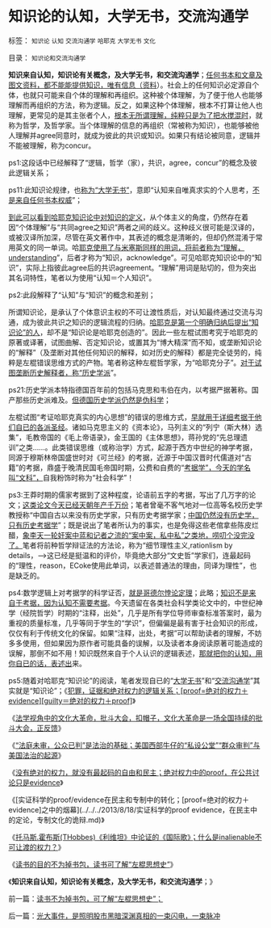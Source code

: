 # 知识论的认知，大学无书，交流沟通学

标签： `知识论` `认知` `交流沟通学` `哈耶克` `大学无书` `文化` 

目录： `知识论和交流沟通学`

**知识来自认知，知识论有关概念，及大学无书，和交流沟通学**；[任何书本和文章及图文资料，都不能能提供知识，唯有信息（资料](../../../2009/5/24/大学无书：读对书，不如会读书.md)）。社会上的任何知识必定源自个体，也就只可能来自个体的理解和再组织。这种被个体理解，为了便于他人也能够理解而再组织的方法，称为逻辑。反之，如果这种个体理解，根本不打算让他人也理解，更常见的是其主张者个人，[根本无所谓理解，纯粹只是为了把水搅混时](../../../2011/3/4/请把话说清楚！沟通科学不是万能的.md)，就称为哲学，及哲学家。当个体理解的信息的再组织（常被称为知识），也能够被他人理解并agree同意时，就成为彼此的共识或知识。如果只有结论被同意，逻辑并不能被理解，称为concur。

ps1:这段话中已经解释了“逻辑，哲学（家），共识，agree，concur”的概念及彼此逻辑关系；

ps11:此知识论规律，也[称为“大学无书”](../../../2008/8/31/“大学无书”，远离中国式诡辩！.md)，意即“认知来自唯真求实的个人思考，[不是来自任何书本权威](../../../2008/10/10/中国式诡辩：官本位文化之权位崇拜心魔.md)”；



[到此可以看到哈耶克知识论中对知识的定义](../../../2013/1/26/哈耶克知识论中的“知识”，观点和科学知识及其他定义.md)，从个体主义的角度，仍然存在着因“个体理解”与“共同agree之知识”两者之间的歧义。这种歧义很可能是汉译的，或被汉译所加深，尽管在英文著作中，其表述的概念是清晰的，但却仍然混淆于常用英文的同一单词。哈[耶克使用了与米塞斯同样的用词，将前者称为“理解，understanding](../../../2011/1/27/米塞斯《人类行为的经济学分析》的分析.md)”，后者才称为“知识，acknowledge”。可见哈耶克知识论中的“知识”，实际上指彼此agree后的共识agreement。“理解”用词是贴切的，但为突出其名词特性，笔者以为使用“认知＝个人知识”。

ps2:此段解释了“认知”与“知识”的概念和差别；



所谓知识论，是承认了个体意识主权的不可让渡性质后，对认知最终通过交流与沟通，成为彼此共识之知识的逻辑流程的归纳。[哈耶克是第一个明确归纳后提出“知识论”的人](../../../2013/5/20/哈耶克知识定理，哲学的起源，个人极权主义者.md)，却不是“知识论是哈耶克创造的”。因此一些左棍试图考究于哈耶克的原著或译著，试图曲解、否定知识论，或置其为“博大精深”而不知，或垄断知识论的“解释”（及垄断对其他任何知识的解释，如对历史的解释）都是完全徒劳的，纯粹是左棍错误思维方式的产物。笔者称这种左棍哲学家，为“哈耶克分子”。[对于试图垄断历史解释者，称“历史学派](../../../2011/2/14/德国历史学派的孪生子和中国春秋笔法.md)”。

ps21:历史学派本特指德国百年前的包括马克思和韦伯在内，以考据严据著称。国产那些历史派难及。[但德国历史学派仍然是伪科学](../../../2011/2/14/德国历史学派和《历史决定论的贫困》.md)；



左棍试图“考证哈耶克真实的内心思想”的错误的思维方式，[早就用于详细考据于他们自已的各派圣经](../../../2009/11/24/牛二的学术价值和效率分析.md)。诸如马克思主义的《资本论》，马列主义的“列宁（斯大林）选集”，毛教帝国的《毛上帝语录》，金王国的《主体思想》，蒋孙党的“先总理遗训”之类……。此类错误思维（或称治学）方式，起源于西方中世纪的神学考据，同源于穆斯林帝国盛世时对《可兰经》的考据，近源于中国汉晋时代儒道对“古籍”的考据，鼎盛于晚清民国毛帝国时期，公费和自费的“[考据学”，今天的学名叫“文科”，](../../../2010/1/6/读而不知书不如改读佛经.md)自我粉饰时称为“社会科学”！

ps3:王莽时期的儒家考据到了这种程度，论语前五字的考据，写出了几万字的论文；[这类论文今天已经天朝年产千万份](../../../2009/12/8/为神写文章的中国文人和中国的科学.md)；笔者曾毫不客气地对一位高等名校历史学教授称“中国自古以来没有历史学家，只有历史考据学家；[中国仍然没有历史学，只有历史考据学](../../../2008/11/2/现代历史学观，和现代历史学家.md)”；既是说出了笔者所认为的事实，也是免得这些老倌拿些陈皮烂醋，[象李天一轮奸案中蓝和记者之流的“案中案，私中私”之类地，唠叨个没完没了。](../../../2013/8/16/李天一轮奸案可能被黑白颠倒的科学原理.md)笔者将前种哲学辩证法的方法论，称为“细节理性主义,rationlism
by
details，——>这已经是挺温和的评价，毕竟绝大部分“文史哲”学家们，连最起码的“理性，reason，ECoke使用此单词，以表述普通法的理由，同译为理性”，也是缺乏的。

ps4:数学逻辑上对考据学的科学证否，[就是哥德尔悖论定理](../../../2009/6/6/哥德尔悖论定理，唯心哲学的恶梦.md)；此略；[知识不是来自于考据，因为认知不需要考据](../../../2009/1/24/经济很简单，政治很简单，科学很简单，真理很简单.md)。今天遗留在各类社会科学类论文中的，中世纪神学（经院哲学）时期的“注释，出处”，几乎是所有学位导师审查标准答案时，最为重视的质量标准，几乎等同于学生的“学识”，但偏偏是最有害于社会知识的形成，仅仅有利于传统文化的保留。如果“注释，出处，考据”可以帮助读者的理解，不妨多多使用，但如果因为原作者可能具备的误解，以及读者本身阅读原著可能造成的误解，那倒不如不用！知识既然来自于个人认识的逻辑表述，[那就把你的认知，用你自已的话，表述出](../../../2009/5/24/大学无书：读对书，不如会读书.md)来。

ps5:随着对哈耶克“知识论”的阅读，笔者发现自已的“[大学无书](../../../2009/6/17/民主就是科学的议事规则.md)”和“[交流沟通学](http://blog.sina.com.cn/s/articlelist_1432593997_16_1.html)”其实就是“知识论”；《[犯罪，证据和绝对权力的逻辑关系；[proof=绝对的权力＋evidence][guilty＝绝对的权力＋proof]](../../../2013/8/17/犯罪，证据和绝对权力的逻辑关系，及汉语表述的缺陷.md)》

《[法学视角中的文化大革命，批斗大会，扣帽子，文化大革命是一场全国持续的批斗大会，正反馈](../../../2013/8/18/实体法学视角中，文化大革命发酵的正反馈.md)》

《[“法庭未审，公众已判”是法治的基础；美国西部牛仔的“私设公堂”“群众审判”与美国法治的起源](../../../2013/8/18/“法庭未审，公众已判”是法治基础，美国牛仔的法制和美国的法治.md)》

《[没有绝对的权力，就没有最起码的自由和民主；绝对权力中的proof，在公共讨论只是evidence](../../../2013/8/18/没有绝对的权力，就没有最起码的自由和民主.md)》

《[实证科学的proof/evidence在民主和专制中的转化；[proof=绝对的权力＋evidence]之中的烟幕](../../../2013/8/18/实证科学的proof evidence，在民主中的定论，专制文化的诡辩.md)》

《[托马斯.霍布斯(THobbes)《利维坦》中论证的《国际歌》；什么是inalienable不可让渡的权力？](../../../2013/8/19/什么是inalienable不可让渡的权力？《利维坦》中的《国际歌》.md)》

《[读书的目的不为掉书包，读书可了解“左棍思想史”](../../../2013/8/19/读书不为掉书包，可了解“左棍思想史”；.md)》

《**知识来自认知，知识论有关概念，及大学无书，和交流沟通学**；》

前一篇：[读书不为掉书包，可了解“左棍思想史”；](../../../2013/8/19/读书不为掉书包，可了解“左棍思想史”；.md)

后一篇：[光大事件，是照明股市黑暗深渊真相的一束闪电，一束脉冲](../../../2013/8/19/光大事件，是照明股市黑暗深渊真相的一束闪电，一束脉冲.md)